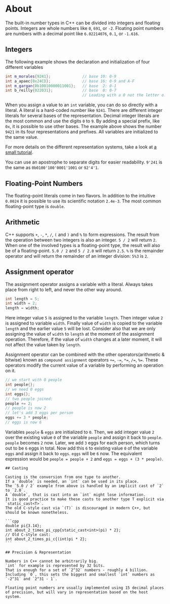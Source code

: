 # About
The built-in number types in C++ can be divided into integers and floating points.
Integers are whole numbers like `0`, `691`, or `-2`.
Floating point numbers are numbers with a decimal point like `6.02214076`, `0.1`, or `-1.616`.

## Integers
The following example shows the declaration and initialization of four different variables

```cpp
int m_morales{9241};              // base 10: 0-9
int a_apaec{0x24CD};              // base 16: 0-9 and A-F
int m_gargan{0b10010000011001};   // base  2: 0-1
int b_reilly{022031};             // base  8: 0-7
                                  // Leading with a 0 not the letter o.
```

When you assign a value to an `int` variable, you can do so directly with a literal.
A literal is a hard-coded number like `9241`.
There are different integer literals for several bases of the representation.
Decimal integer literals are the most common and use the digits `0` to `9`.
By adding a special prefix, like `0x`, it is possible to use other bases.
The example above shows the number `9421` in its four representations and prefixes.
All variables are initialized to the same value.

For more details on the different representation systems, take a look at [a small tutorial][cpp_numerical_bases].

You can use an apostrophe to separate digits for easier readability.
`9'241` is the same as `0b0100'100'0001'1001` or `92'4'1`.

## Floating-Point Numbers

The floating-point literals come in two flavors.
In addition to the intuitive `0.0024` it is possible to use its scientific notation `2.4e-3`.
The most common floating-point type is `double`.

## Arithmetic

C++ supports `+`, `-`, `*`, `/`, `(` and `)` and `%` to form expressions.
The result from the operation between two integers is also an integer.
`5 / 2` will return `2`.
When one of the involved types is a floating-point type, the result will also be of a floating-point.
`5.0 / 2` and `5 / 2.0` will return `2.5`.
`%` is the remainder operator and will return the remainder of an integer division: `5%3` is `2`.

## Assignment operator

The assignment operator assigns a variable with a literal.
Always takes place from right to left, and never the other way around.

```cpp
int length = 5;
int width = 2;
length = width;
```

Here integer value `5` is assigned to the variable `length`.
Then integer value `2` is assigned to variable `width`.
Finally value of `width` is copied to the variable `length` and the earlier value `5` will be lost.
Consider also that we are only assigning the value of `width` to `length` at the moment of the assignment operation.
Therefore, if the value of `width` changes at a later moment, it will not affect the value taken by `length`.

Assignment operator can be combined with the other operators(arithmetic & bitwise) known as `compound assignment` operators `+=`, `-=`, `*=`, `/=`, `%=`.
These operators modify the current value of a variable by performing an operation on it.

```cpp
// we start with 0 people
int people{};
// we need 0 eggs
int eggs{};
// two people joined:
people += 2;
// people is now 2
// let's add 3 eggs per person
eggs += 3 * people;
// eggs is now 6
```

Variables `people` & `eggs` are initialized to `0`.
Then, we add integer value `2` over the existing value `0` of the variable `people` and assign it back to `people`.
`people` becomes `2` now.
Later, we add `3` eggs for each person, which turns out to be `6` eggs in total.
Now add this `6` to existing value `0` of the variable `eggs` and assign it back to `eggs`.
`eggs` will be `6` now.
The equivalent expression would be `people = people + 2` and `eggs = eggs + (3 * people)`.

~~~~exercism/advanced
## Casting

Casting is the conversion from one type to another.
If a `double` is needed, an `int` can be used in its place.
The `5.0 / 2` example from above is handled by an implicit cast of `2` to `2.0`.
A `double`, that is cast into an `int` might lose information.
It is good practice to make these casts to another type T explicit via `static_cast<T>`.
The old C-style cast via `(T)` is discouraged in modern C++, but should be known nonetheless.

```cpp
double pi{3.14};
int about_2_times_pi_cpp{static_cast<int>(pi) * 2};
// Old C-style cast:
int about_2_times_pi_c{(int)pi * 2};
```

## Precision & Representation

Numbers in C++ cannot be arbitrarily big.
`int` for example is represented by 32 bits.
That is enough for a set of `2^32` numbers - roughly 4 billion.
Including `0`, this sets the biggest and smallest `int` numbers as `-2^31` and `2^31 - 1`.

Floating point numbers are usually implemented using 15 decimal places of precision, but will vary in representation based on the host system.
~~~~

[cpp_numerical_bases]: https://cplusplus.com/doc/hex/

